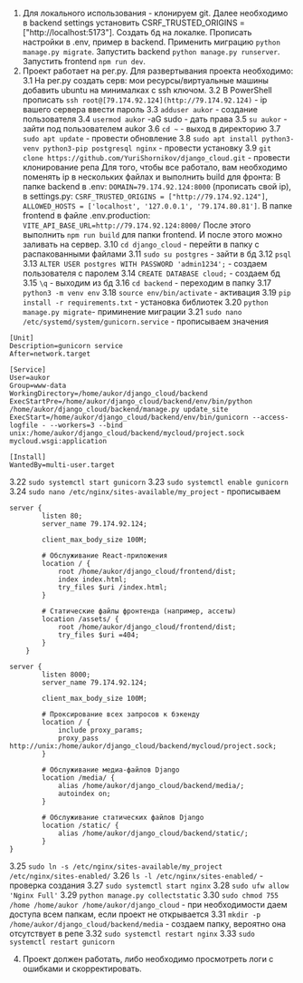 1. Для локального использования - клонируем git. Далее необходимо в backend settings установить CSRF_TRUSTED_ORIGINS = ["http://localhost:5173"]. Создать бд на локалке. Прописать настройки в .env, пример в backend. Применить миграцию ```python manage.py migrate```. Запустить backend ```python manage.py runserver```. Запустить frontend ```npm run dev```.
3. Проект работает на рег.ру. Для развертывания проекта необходимо:
3.1 На рег.ру создать серв: мои ресурсы/виртуальные машины добавить ubuntu на минималках с ssh ключом.
3.2 В PowerShell прописать ```ssh root@[79.174.92.124](http://79.174.92.124)``` - ip вашего сервера ввести пароль
3.3 ```adduser aukor``` - создание пользователя
3.4 ```usermod aukor``` -aG sudo - дать права
3.5 ```su aukor``` - зайти под пользователем aukor
3.6 ```cd ~``` - выход в директорию
3.7 ```sudo apt update``` - провести обновление
3.8 ```sudo apt install python3-venv python3-pip postgresql nginx``` - провести установку
3.9 ```git clone https://github.com/YuriShornikov/django_cloud.git``` - провести клонирование репа
Для того, чтобы все работало, вам необходимо поменять ip в нескольких файлах и выполнить build для фронта:
В папке backend в .env: ```DOMAIN=79.174.92.124:8000``` (прописать свой ip), в settings.py: ```CSRF_TRUSTED_ORIGINS = ["http://79.174.92.124"]```, ```ALLOWED_HOSTS = ['localhost', '127.0.0.1', '79.174.80.81']```. В папке frontend в файле .env.production: ```VITE_API_BASE_URL=http://79.174.92.124:8000/```   После этого выполнить ```npm run build``` для папки frontend. И после этого можно заливать на сервер.
3.10 ```cd django_cloud``` - перейти в папку с распакованными файлами
3.11 ```sudo su postgres``` - зайти в бд
3.12 ```psql```
3.13 ```ALTER USER postgres WITH PASSWORD 'admin1234';``` - создаем пользователя с паролем
3.14 ```CREATE DATABASE cloud;``` - создаем бд
3.15 ```\q``` - выходим из бд
3.16 ```cd backend``` - переходим в папку
3.17 ```python3 -m venv env```
3.18 ```source env/bin/activate``` - активация
3.19 ```pip install -r requirements.txt``` - установка библиотек
3.20 ```python manage.py migrate```- приминение миграции
3.21 ```sudo nano /etc/systemd/system/gunicorn.service``` - прописываем значения
```
[Unit]
Description=gunicorn service
After=network.target

[Service]
User=aukor
Group=www-data
WorkingDirectory=/home/aukor/django_cloud/backend
ExecStartPre=/home/aukor/django_cloud/backend/env/bin/python /home/aukor/django_cloud/backend/manage.py update_site
ExecStart=/home/aukor/django_cloud/backend/env/bin/gunicorn --access-logfile - --workers=3 --bind unix:/home/aukor/django_cloud/backend/mycloud/project.sock mycloud.wsgi:application

[Install]
WantedBy=multi-user.target
```
3.22 ```sudo systemctl start gunicorn```
3.23 ```sudo systemctl enable gunicorn```
3.24 ```sudo nano /etc/nginx/sites-available/my_project``` - прописываем
```
server {
        listen 80;
        server_name 79.174.92.124;

        client_max_body_size 100M;

        # Обслуживание React-приложения
        location / {
            root /home/aukor/django_cloud/frontend/dist;
            index index.html;
            try_files $uri /index.html;
        }

        # Статические файлы фронтенда (например, ассеты)
        location /assets/ {
            root /home/aukor/django_cloud/frontend/dist;
            try_files $uri =404;
        }
    }

server {
        listen 8000;
        server_name 79.174.92.124;

        client_max_body_size 100M;

        # Проксирование всех запросов к бэкенду
        location / {
            include proxy_params;
            proxy_pass http://unix:/home/aukor/django_cloud/backend/mycloud/project.sock;
        }

        # Обслуживание медиа-файлов Django
        location /media/ {
            alias /home/aukor/django_cloud/backend/media/;
            autoindex on;
        }

        # Обслуживание статических файлов Django
        location /static/ {
            alias /home/aukor/django_cloud/backend/static/;
        }
}
```
3.25 ```sudo ln -s /etc/nginx/sites-available/my_project /etc/nginx/sites-enabled/```
3.26 ```ls -l /etc/nginx/sites-enabled/``` - проверка создания
3.27 ```sudo systemctl start nginx```
3.28 ```sudo ufw allow 'Nginx Full'```
3.29 ```python manage.py collectstatic```
3.30 ```sudo chmod 755 /home /home/aukor /home/aukor/django_cloud``` - при необходимости даем доступа всем папкам, если проект не открывается
3.31 ```mkdir -p /home/aukor/django_cloud/backend/media``` - создаем папку, вероятно она отсутствует в репе
3.32 ```sudo systemctl restart nginx```
3.33 ```sudo systemctl restart gunicorn```

4. Проект должен работать, либо необходимо просмотреть логи с ошибками и скорректировать.
        